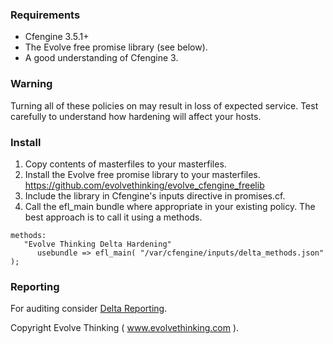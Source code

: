 ### Requirements

* Cfengine 3.5.1+
* The Evolve free promise library (see below).
* A good understanding of Cfengine 3.

### Warning
Turning all of these policies on may result in loss of expected service. Test
carefully to understand how hardening will affect your hosts.

### Install
1. Copy contents of masterfiles to your masterfiles.
1. Install the Evolve free promise library to your masterfiles.
https://github.com/evolvethinking/evolve_cfengine_freelib
1. Include the library in Cfengine's inputs directive in promises.cf.
1. Call the efl_main bundle where appropriate in your existing policy. The best
approach is to call it using a methods.

```
methods:
   "Evolve Thinking Delta Hardening"
      usebundle => efl_main( "/var/cfengine/inputs/delta_methods.json" );
```

### Reporting

For auditing consider [Delta Reporting](https://github.com/evolvethinking/delta_reporting).

Copyright Evolve Thinking ( www.evolvethinking.com ).
